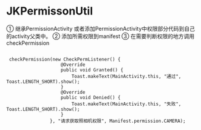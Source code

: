 # JKPermissonUtil

① 继承PermissionActivity
   或者添加PermissionActivity中权限部分代码到自己的activity父类中。
② 添加所需权限到manifest
③ 在需要判断权限的地方调用checkPermission

<code>
 checkPermission(new CheckPermListener() {
                    @Override
                    public void Granted() {
                        Toast.makeText(MainActivity.this, "通过", Toast.LENGTH_SHORT).show();
                    }
                    @Override
                    public void Denied() {
                        Toast.makeText(MainActivity.this, "失败", Toast.LENGTH_SHORT).show();
                    }
                }, "请求获取照相机权限", Manifest.permission.CAMERA);
</code>
